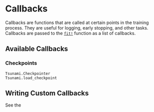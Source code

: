 # Callbacks

Callbacks are functions that are called at certain points in the training process. They are useful for logging, early stopping, and other tasks. Callbacks are passed to the [`fit!`](@ref) function as a list of callbacks.


## Available Callbacks

### Checkpoints 

```@docs
Tsunami.Checkpointer
Tsunami.load_checkpoint
```

## Writing Custom Callbacks

See the 
